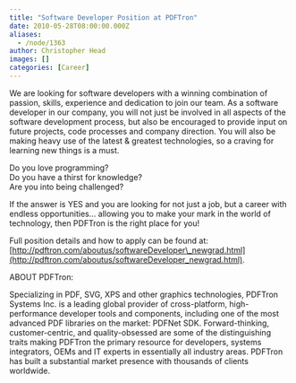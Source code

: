 ```yaml
---
title: "Software Developer Position at PDFTron"
date: 2010-05-28T08:00:00.000Z
aliases:
  - /node/1363
author: Christopher Head
images: []
categories: [Career]
---
```


We are looking for software developers with a winning combination of passion, skills, experience and dedication to join our team. As a software developer in our company, you will not just be involved in all aspects of the software development process, but also be encouraged to provide input on future projects, code processes and company direction. You will also be making heavy use of the latest & greatest technologies, so a craving for learning new things is a must.

Do you love programming? \
Do you have a thirst for knowledge? \
Are you into being challenged?

If the answer is YES and you are looking for not just a job, but a career with endless opportunities… allowing you to make your mark in the world of technology, then PDFTron is the right place for you!

Full position details and how to apply can be found at: [http://pdftron.com/aboutus/softwareDeveloper\_newgrad.html](http://pdftron.com/aboutus/softwareDeveloper_newgrad.html).

ABOUT PDFTron:

Specializing in PDF, SVG, XPS and other graphics technologies, PDFTron Systems Inc. is a leading global provider of cross-platform, high-performance developer tools and components, including one of the most advanced PDF libraries on the market: PDFNet SDK. Forward-thinking, customer-centric, and quality-obsessed are some of the distinguishing traits making PDFTron the primary resource for developers, systems integrators, OEMs and IT experts in essentially all industry areas. PDFTron has built a substantial market presence with thousands of clients worldwide.
